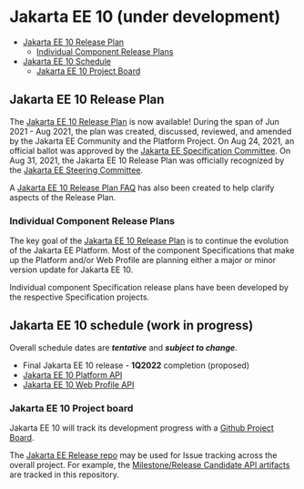 # Jakarta EE 10 (under development)

- [Jakarta EE 10 Release Plan](#jakarta-ee-10-release-plan)
    - [Individual Component Release Plans](#individual-component-release-plans)
- [Jakarta EE 10 Schedule](#jakarta-ee-10-schedule)
    - [Jakarta EE 10 Project Board](#jakarta-ee-10-project-board)

## Jakarta EE 10 Release Plan

The [Jakarta EE 10 Release Plan](JakartaEE10ReleasePlan) is now available! 
During the span of Jun 2021 - Aug 2021, the plan was created, discussed, reviewed, and amended by the Jakarta EE Community and the Platform Project.
On Aug 24, 2021, an official ballot was approved by the [Jakarta EE Specification Committee](https://jakarta.ee/committees/specification/).
On Aug 31, 2021, the Jakarta EE 10 Release Plan was officially recognized by the [Jakarta EE Steering Committee](https://jakarta.ee/committees/steering/).

A [Jakarta EE 10 Release Plan FAQ](https://eclipse-ee4j.github.io/jakartaee-platform/jakartaee10/JakartaEE10ReleasePlanFAQ) has also been created to help clarify aspects of the Release Plan.

### Individual Component Release Plans

The key goal of the [Jakarta EE 10 Release Plan](JakartaEE10ReleasePlan) is to continue the evolution of the Jakarta EE Platform.
Most of the component Specifications that make up the Platform and/or Web Profile are planning either a major or minor version update for Jakarta EE 10.

Individual component Specification release plans have been developed by the respective Specification projects.

## Jakarta EE 10 schedule (work in progress)

Overall schedule dates are ***tentative*** and ***subject to change***.  
    
- Final Jakarta EE 10 release - **1Q2022** completion (proposed)
 - [Jakarta EE 10 Platform API](tbd)
 - [Jakarta EE 10 Web Profile API](tbd)
    
### Jakarta EE 10 Project board

Jakarta EE 10 will track its development progress with a [Github Project Board](https://github.com/orgs/eclipse-ee4j/projects/21).

The [Jakarta EE Release repo](https://github.com/eclipse-ee4j/jakartaee-release) may be used for Issue tracking across the overall project.
For example, the [Milestone/Release Candidate API artifacts](https://github.com/eclipse-ee4j/jakartaee-release/issues) are tracked in this repository.
